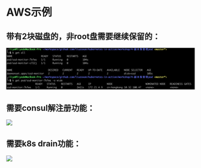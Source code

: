 # AWS示例

## 带有2块磁盘的，非root盘需要继续保留的：

![](../../.gitbook/assets/image%20%2894%29.png)

## 需要consul解注册功能：

![](http://confluence.mobvista.com/download/attachments/35016857/image2020-4-8_18-9-10.png?version=1&modificationDate=1586340551354&api=v2)

## 需要k8s drain功能：



![](http://confluence.mobvista.com/download/attachments/35016857/image2020-4-8_18-14-57.png?version=1&modificationDate=1586340899822&api=v2)

